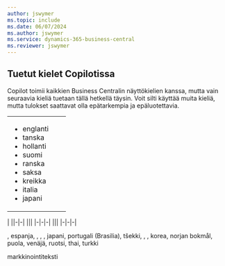 ```yaml
---
author: jswymer
ms.topic: include
ms.date: 06/07/2024
ms.author: jswymer
ms.service: dynamics-365-business-central
ms.reviewer: jswymer
---
```

## Tuetut kielet Copilotissa

Copilot toimii kaikkien Business Centralin näyttökielien kanssa, mutta vain seuraavia kieliä tuetaan tällä hetkellä täysin. Voit silti käyttää muita kieliä, mutta tulokset saattavat olla epätarkempia ja epäluotettavia.

||||
|-|-|-|
|<ul><li>englanti</li><li>tanska</li><li>hollanti</li><li>suomi</li><li>ranska</li><li>saksa</li><li>kreikka</li><li>italia</li><li>japani</li>|
|
||-|-|
|||
|-|-|-|
|||
|-|-|-|


, espanja, , , , japani, portugali (Brasilia), tšekki, , , korea, norjan bokmål, puola, venäjä, ruotsi, thai, turkki


markkinointiteksti